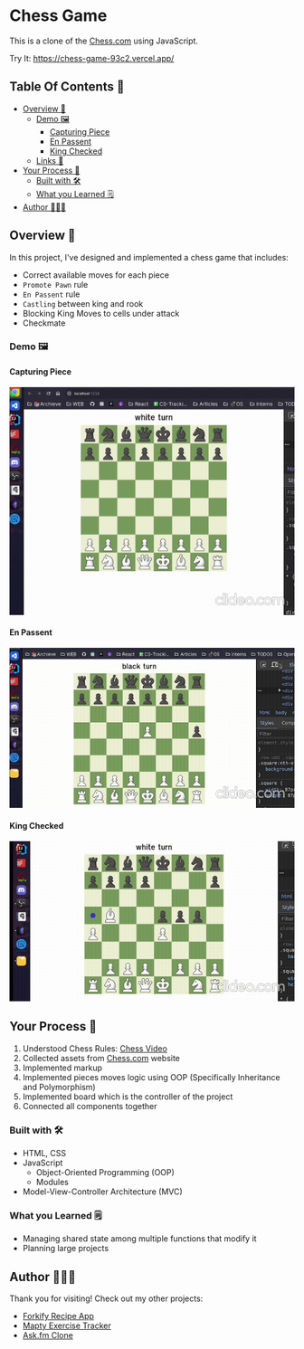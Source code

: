 # Chess Game

This is a clone of the [Chess.com](https://www.chess.com/home) using JavaScript.

Try It: https://chess-game-93c2.vercel.app/

## Table Of Contents 📖

- [Overview 🎯](#overview-)
  - [Demo 🖼️](#Demo-️)
    - [Capturing Piece](#capturing-piece)
    - [En Passent](#en-passent)
    - [King Checked](#king-checked)
  - [Links 📌](#links-)
- [Your Process 📝](#your-process-)
  - [Built with 🛠️](#built-with-️)
  - [What you Learned 🗒️](#what-you-learned-️)
- [Author 👨🏻‍💻](#author-)

## Overview 🎯

In this project, I've designed and implemented a chess game that includes:

- Correct available moves for each piece
- `Promote Pawn` rule
- `En Passent` rule
- `Castling` between king and rook
- Blocking King Moves to cells under attack
- Checkmate

### Demo 🖼️

#### Capturing Piece

![Capturing Piece](Assets/PieceCaptured.gif)

#### En Passent

![En Passent](Assets/EnPassent.gif)

#### King Checked

![King Checked](Assets/KingCecked.gif)

## Your Process 📝

1. Understood Chess Rules:
   [Chess Video](https://www.youtube.com/watch?v=ej_fnsdsksA&t=516s&pp=ygULY2hlc3MgcnVsZXM%3D)
2. Collected assets from [Chess.com](https://www.chess.com/home) website
3. Implemented markup
4. Implemented pieces moves logic using OOP (Specifically Inheritance and
   Polymorphism)
5. Implemented board which is the controller of the project
6. Connected all components together

### Built with 🛠️

- HTML, CSS
- JavaScript
  - Object-Oriented Programming (OOP)
  - Modules
- Model-View-Controller Architecture (MVC)

### What you Learned 🗒️

- Managing shared state among multiple functions that modify it
- Planning large projects

## Author 👨🏻‍💻

Thank you for visiting! Check out my other projects:

- [Forkify Recipe App](https://github.com/ahmad-kashkoush/Forkify-v2)
- [Mapty Exercise Tracker](https://github.com/ahmad-kashkoush/Mapty-Project)
- [Ask.fm Clone](https://github.com/ahmad-kashkoush/Ask-Me)
